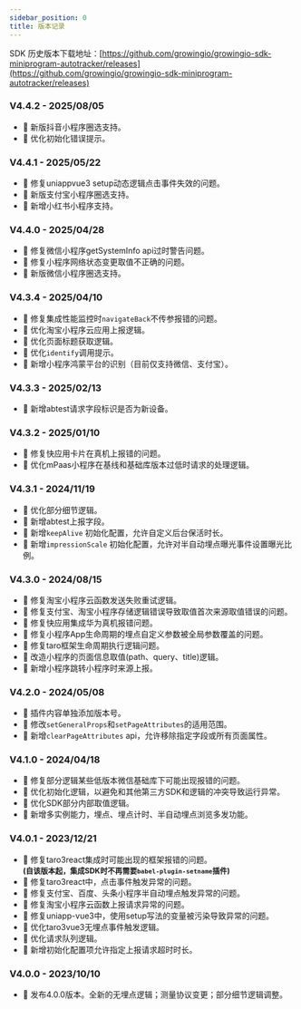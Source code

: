 ```yaml
---
sidebar_position: 0
title: 版本记录
---
```


SDK 历史版本下载地址：[https://github.com/growingio/growingio-sdk-miniprogram-autotracker/releases](https://github.com/growingio/growingio-sdk-miniprogram-autotracker/releases)

### V4.4.2 - 2025/08/05

- 🎉 新版抖音小程序圈选支持。
- 🌟 优化初始化错误提示。

### V4.4.1 - 2025/05/22

- 🐞 修复uniappvue3 setup动态逻辑点击事件失效的问题。
- 🎉 新版支付宝小程序圈选支持。
- 🎉 新增小红书小程序支持。

### V4.4.0 - 2025/04/28

- 🐞 修复微信小程序getSystemInfo api过时警告问题。
- 🐞 修复小程序网络状态变更取值不正确的问题。
- 🎉 新版微信小程序圈选支持。

### V4.3.4 - 2025/04/10

- 🐞 修复集成性能监控时`navigateBack`不传参报错的问题。
- 🌟 优化淘宝小程序云应用上报逻辑。
- 🌟 优化页面标题获取逻辑。
- 🌟 优化`identify`调用提示。
- 🎉 新增小程序鸿蒙平台的识别（目前仅支持微信、支付宝）。

### V4.3.3 - 2025/02/13

- 🎉 新增abtest请求字段标识是否为新设备。

### V4.3.2 - 2025/01/10

- 🐞 修复快应用卡片在真机上报错的问题。
- 🌟 优化mPaas小程序在基线和基础库版本过低时请求的处理逻辑。

### V4.3.1 - 2024/11/19

- 🌟 优化部分细节逻辑。
- 🎉 新增abtest上报字段。
- 🎉 新增`keepAlive` 初始化配置，允许自定义后台保活时长。
- 🎉 新增`impressionScale` 初始化配置，允许对半自动埋点曝光事件设置曝光比例。

### V4.3.0 - 2024/08/15

- 🐞 修复淘宝小程序云函数发送失败重试逻辑。
- 🐞 修复支付宝、淘宝小程序存储逻辑错误导致取值首次来源取值错误的问题。
- 🐞 修复快应用集成华为真机报错问题。
- 🐞 修复小程序App生命周期的埋点自定义参数被全局参数覆盖的问题。
- 🐞 修复taro框架生命周期执行逻辑问题。
- 🌟 改造小程序的页面信息取值(path、query、title)逻辑。
- 🎉 新增小程序跳转小程序时来源上报。

### V4.2.0 - 2024/05/08

- 🌟 插件内容单独添加版本号。
- 🌟 修改`setGeneralProps`和`setPageAttributes`的适用范围。
- 🎉 新增`clearPageAttributes` api，允许移除指定字段或所有页面属性。

### V4.1.0 - 2024/04/18

- 🐞 修复部分逻辑某些低版本微信基础库下可能出现报错的问题。
- 🌟 优化初始化逻辑，以避免和其他第三方SDK和逻辑的冲突导致运行异常。
- 🌟 优化SDK部分内部取值逻辑。
- 🎉 新增多实例能力，埋点、埋点计时、半自动埋点浏览多发功能。

### V4.0.1 - 2023/12/21

- 🐞 修复taro3react集成时可能出现的框架报错的问题。<br/>
**<font size="2">(自该版本起，集成SDK时不再需要`babel-plugin-setname`插件)</font>**
- 🐞 修复taro3react中，点击事件触发异常的问题。
- 🐞 修复支付宝、百度、头条小程序半自动埋点触发异常的问题。
- 🐞 修复淘宝小程序云函数上报请求异常的问题。
- 🐞 修复uniapp-vue3中，使用setup写法的变量被污染导致异常的问题。
- 🌟 优化taro3vue3无埋点事件触发逻辑。
- 🌟 优化请求队列逻辑。
- 🎉 新增初始化配置项允许指定上报请求超时时长。

### V4.0.0 - 2023/10/10

- 🎉 发布4.0.0版本。全新的无埋点逻辑；测量协议变更；部分细节逻辑调整。
